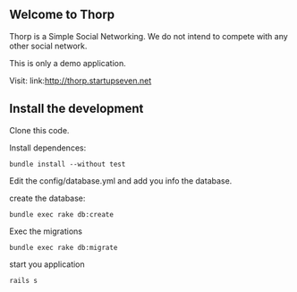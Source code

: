 ## Welcome to Thorp

Thorp is a Simple Social Networking. We do not intend to compete with any other social network.

This is only a demo application.

Visit: link:http://thorp.startupseven.net

## Install the development

Clone this code.

Install dependences:

```console
bundle install --without test
```

Edit the config/database.yml and add you info the database.

create the database:

```console
bundle exec rake db:create
```

Exec the migrations

```console
bundle exec rake db:migrate
```

start you application

```console
rails s
```
